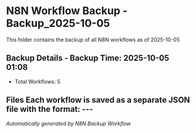 # N8N Workflow Backup - Backup_2025-10-05 

This folder contains the backup of all N8N workflows as of 2025-10-05  

## Backup Details - Backup Time: 2025-10-05 01:08 
- Total Workflows: 5  

## Files Each workflow is saved as a separate JSON file with the format:  ---  

*Automatically generated by N8N Backup Workflow*